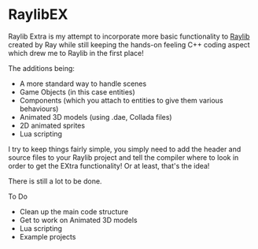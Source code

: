 # RaylibEX

Raylib Extra is my attempt to incorporate more basic functionality to <a href="http://www.raylib.com/index.html">Raylib</a> created by Ray while still keeping the hands-on feeling C++ coding aspect which drew me to Raylib in the first place!

The additions being:
*	A more standard way to handle scenes
*	Game Objects (in this case entities)
*	Components (which you attach to entities to give them various behaviours)
*	Animated 3D models (using .dae, Collada files) 
*	2D animated sprites
*	Lua scripting
	
I try to keep things fairly simple, you simply need to add the header and source files to your Raylib project and tell the compiler where to look in order to get the EXtra functionality!
Or at least, that's the idea!
	
There is still a lot to be done.

To Do
*	Clean up the main code structure
*	Get to work on Animated 3D models
*	Lua scripting
*	Example projects
	